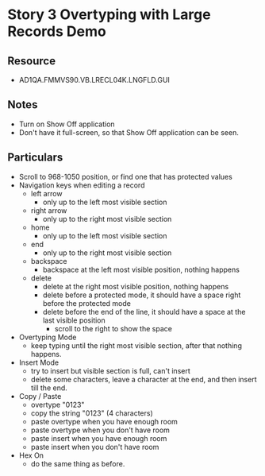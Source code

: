Story 3 Overtyping with Large Records Demo
==========================================

Resource
--------
* AD1QA.FMMVS90.VB.LRECL04K.LNGFLD.GUI

Notes
-----
* Turn on Show Off application
* Don't have it full-screen, so that Show Off application can be seen.

Particulars
-----------
* Scroll to 968-1050 position, or find one that has protected values
* Navigation keys when editing a record
    - left arrow
        * only up to the left most visible section
    - right arrow
        * only up to the right most visible section
    - home
        * only up to the left most visible section
    - end 
        * only up to the right most visible section
    - backspace
        * backspace at the left most visible position, nothing happens
    - delete
        * delete at the right most visible position, nothing happens
        * delete before a protected mode, it should have a space right before the protected mode
        * delete before the end of the line, it should have a space at the last visible position
            - scroll to the right to show the space
* Overtyping Mode 
    * keep typing until the right most visible section, after that nothing happens.
* Insert Mode
    * try to insert but visible section is full, can't insert
    * delete some characters, leave a character at the end, and then insert till the end.
* Copy / Paste
    - overtype "0123"
    - copy the string "0123" (4 characters)
    - paste overtype when you have enough room
    - paste overtype when you don't have room
    - paste insert when you have enough room
    - paste insert when you don't have room
* Hex On
    - do the same thing as before.
    
     

